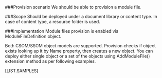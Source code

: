 <properties
	  pageTitle="ModuleFileDefinition"
    pageName="ModuleFileDefinition"
    parentPageId="12771"
/>

###Provision scenario
We should be able to provision a module file.

###Scope
Should be deployed under a document library or content type.
In case of content type, a resource folder is used.

###Implementation
Module files provision is enabled via ModuleFileDefinition object.

Both CSOM/SSOM object models are supported. 
Provision checks if object exists looking up it by Name property, then creates a new object. 
You can deploy either single object or a set of the objects using AddModuleFile() extension method as per following examples.

[LIST.SAMPLES]